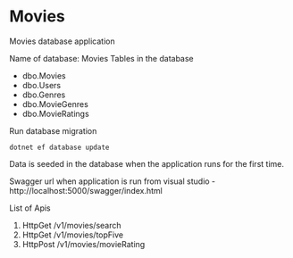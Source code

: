 # Movies
Movies database application

Name of database: Movies
Tables in the database
- dbo.Movies
- dbo.Users
- dbo.Genres
- dbo.MovieGenres
- dbo.MovieRatings

Run database migration 
```
dotnet ef database update
```

Data is seeded in the database when the application runs for the first time.

Swagger url when application is run from visual studio - http://localhost:5000/swagger/index.html

List of Apis
1. HttpGet /v1/movies/search
2. HttpGet /v1/movies/topFive
3. HttpPost /v1/movies/movieRating
